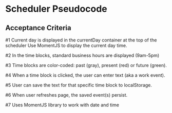 # Scheduler Pseudocode

## Acceptance Criteria

#1 Current day is displayed in the currentDay container at the top of the scheduler
Use MomentJS to display the current day time.

#2 In the time blocks, standard business hours are displayed (9am-5pm)

#3 Time blocks are color-coded: past (gray), present (red) or future (green).

#4 When a time block is clicked, the user can enter text (aka a work event).

#5 User can save the text for that specific time block to localStorage.

#6 When user refreshes page, the saved event(s) persist.

#7 Uses MomentJS library to work with date and time
